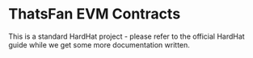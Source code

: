 # ThatsFan EVM Contracts #

This is a standard HardHat project -
please refer to the official HardHat guide while we get some more documentation written.